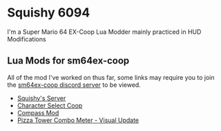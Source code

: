 # Squishy 6094
I'm a Super Mario 64 EX-Coop Lua Modder mainly practiced in HUD Modifications

## Lua Mods for sm64ex-coop
All of the mod I've worked on thus far, some links may require you to join the [sm64ex-coop discord server](https://discord.gg/G2zMwjbxdh) to be viewed.

 - [Squishy's Server](https://discord.gg/2bg2FnFp6f)
 - [Character Select Coop](https://github.com/Squishy6094/character-select-coop)
 - [Compass Mod](https://discord.com/channels/752682015614173235/755907254318006362/1134180456804405400)
 - [Pizza Tower Combo Meter - Visual Update](https://discord.com/channels/752682015614173235/755907254318006362/1131380674998304858)

<!--
**Squishy6094/Squishy6094** is a ✨ _special_ ✨ repository because its `README.md` (this file) appears on your GitHub profile.

Here are some ideas to get you started:

- 🔭 I’m currently working on ...
- 🌱 I’m currently learning ...
- 👯 I’m looking to collaborate on ...
- 🤔 I’m looking for help with ...
- 💬 Ask me about ...
- 📫 How to reach me: ...
- 😄 Pronouns: ...
- ⚡ Fun fact: ...
-->

